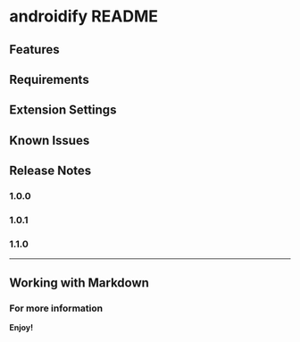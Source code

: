 # androidify README


## Features


## Requirements


## Extension Settings


## Known Issues


## Release Notes


### 1.0.0


### 1.0.1


### 1.1.0


-----------------------------------------------------------------------------------------------------------

## Working with Markdown

### For more information

**Enjoy!**